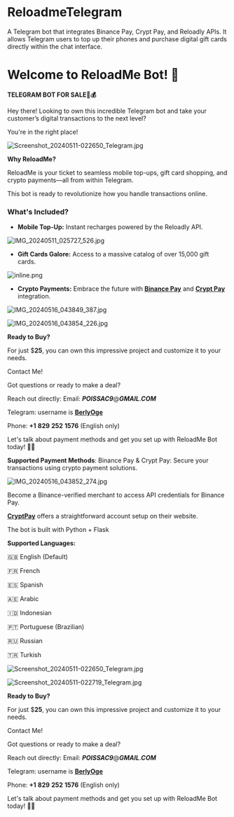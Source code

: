 # ReloadmeTelegram
A Telegram bot that integrates Binance Pay, Crypt Pay, and Reloadly APIs. It allows Telegram users to top up their phones and purchase digital gift cards directly within the chat interface.


# Welcome to ReloadMe Bot! 🚀

**TELEGRAM BOT FOR SALE🤖💰**

Hey there! Looking to own this incredible Telegram bot and take your customer’s digital transactions to the next level?

You're in the right place!

![Screenshot_20240511-022650_Telegram.jpg](Screenshots/Screenshot_20240511-022650_Telegram.jpg)

**Why ReloadMe?**

ReloadMe is your ticket to seamless mobile top-ups, gift card shopping, and crypto payments—all from within Telegram.

This bot is ready to revolutionize how you handle transactions online.

### **What's Included?**

- **Mobile Top-Up:** Instant recharges powered by the Reloadly API.

![IMG_20240511_025727_526.jpg](Screenshots/IMG_20240511_025727_526.jpg)

- **Gift Cards Galore:** Access to a massive catalog of over 15,000 gift cards.

![inline.png](Screenshots/inline.png)

- **Crypto Payments:** Embrace the future with **[Binance Pay](https://www.reloadly.com/)** and **[Crypt Pay](https://cryptpay.io/)** integration.

![IMG_20240516_043849_387.jpg](Screenshots/IMG_20240516_043849_387.jpg)

![IMG_20240516_043854_226.jpg](Screenshots/IMG_20240516_043854_226.jpg)

**Ready to Buy?**

For just $**25**, you can own this impressive project and customize it to your needs.

Contact Me!

Got questions or ready to make a deal?

Reach out directly:
Email: ***POISSAC9***@***GMAIL***.***COM***

Telegram: username is **[BerlyOge](https://t.me/BerlyOge)**

Phone: **+1** **829** **252** **1576** (English only)

Let's talk about payment methods and get you set up with ReloadMe Bot today! 💬🌟

**Supported Payment Methods**: Binance Pay & Crypt Pay: Secure your transactions using crypto payment solutions.

![IMG_20240516_043852_274.jpg](Screenshots/IMG_20240516_043852_274.jpg)

Become a Binance-verified merchant to access API credentials for Binance Pay.

**[CryptPay](https://cryptpay.io/)** offers a straightforward account setup on their website.

The bot is built with Python + Flask

**Supported Languages:**

🇬🇧 English (Default)

🇫🇷 French

🇪🇸 Spanish

🇦🇪 Arabic

🇮🇩 Indonesian

🇵🇹 Portuguese (Brazilian)

🇷🇺 Russian

🇹🇷 Turkish

![Screenshot_20240511-022650_Telegram.jpg](Screenshots/Screenshot_20240511-022650_Telegram%201.jpg)

![Screenshot_20240511-022719_Telegram.jpg](Screenshots/Screenshot_20240511-022719_Telegram.jpg)


**Ready to Buy?**

For just $**25**, you can own this impressive project and customize it to your needs.

Contact Me!

Got questions or ready to make a deal?

Reach out directly:
Email: ***POISSAC9***@***GMAIL***.***COM***

Telegram: username is **[BerlyOge](https://t.me/BerlyOge)**

Phone: **+1** **829** **252** **1576** (English only)

Let's talk about payment methods and get you set up with ReloadMe Bot today! 💬🌟
